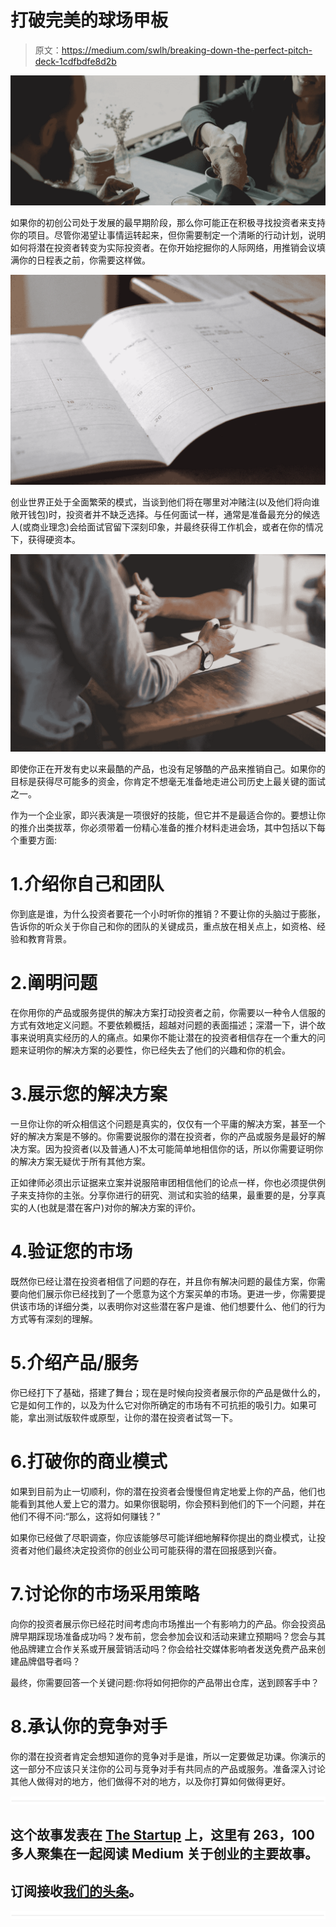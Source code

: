 # 打破完美的球场甲板

> 原文：<https://medium.com/swlh/breaking-down-the-perfect-pitch-deck-1cdfbdfe8d2b>

![](img/61344c7ccaf1ff2e4da02d5d7fbaff53.png)

如果你的初创公司处于发展的最早期阶段，那么你可能正在积极寻找投资者来支持你的项目。尽管你渴望让事情运转起来，但你需要制定一个清晰的行动计划，说明如何将潜在投资者转变为实际投资者。在你开始挖掘你的人际网络，用推销会议填满你的日程表之前，你需要这样做。

![](img/f583d4c0b69cab13fab6bec14f2dbc48.png)

创业世界正处于全面繁荣的模式，当谈到他们将在哪里对冲赌注(以及他们将向谁敞开钱包)时，投资者并不缺乏选择。与任何面试一样，通常是准备最充分的候选人(或商业理念)会给面试官留下深刻印象，并最终获得工作机会，或者在你的情况下，获得硬资本。

![](img/522dd2b6dec3fae7bf2f58a6dae1fd9d.png)

即使你正在开发有史以来最酷的产品，也没有足够酷的产品来推销自己。如果你的目标是获得尽可能多的资金，你肯定不想毫无准备地走进公司历史上最关键的面试之一。

作为一个企业家，即兴表演是一项很好的技能，但它并不是最适合你的。要想让你的推介出类拔萃，你必须带着一份精心准备的推介材料走进会场，其中包括以下每个重要方面:

# 1.介绍你自己和团队

你到底是谁，为什么投资者要花一个小时听你的推销？不要让你的头脑过于膨胀，告诉你的听众关于你自己和你的团队的关键成员，重点放在相关点上，如资格、经验和教育背景。

# 2.阐明问题

在你用你的产品或服务提供的解决方案打动投资者之前，你需要以一种令人信服的方式有效地定义问题。不要依赖概括，超越对问题的表面描述；深潜一下，讲个故事来说明真实经历的人的痛点。如果你不能让潜在的投资者相信存在一个重大的问题来证明你的解决方案的必要性，你已经失去了他们的兴趣和你的机会。

# 3.展示您的解决方案

一旦你让你的听众相信这个问题是真实的，仅仅有一个平庸的解决方案，甚至一个好的解决方案是不够的。你需要说服你的潜在投资者，你的产品或服务是最好的解决方案。因为投资者(以及普通人)不太可能简单地相信你的话，所以你需要证明你的解决方案无疑优于所有其他方案。

正如律师必须出示证据来立案并说服陪审团相信他们的论点一样，你也必须提供例子来支持你的主张。分享你进行的研究、测试和实验的结果，最重要的是，分享真实的人(也就是潜在客户)对你的解决方案的评价。

# 4.验证您的市场

既然你已经让潜在投资者相信了问题的存在，并且你有解决问题的最佳方案，你需要向他们展示你已经找到了一个愿意为这个方案买单的市场。更进一步，你需要提供该市场的详细分类，以表明你对这些潜在客户是谁、他们想要什么、他们的行为方式等有深刻的理解。

# 5.介绍产品/服务

你已经打下了基础，搭建了舞台；现在是时候向投资者展示你的产品是做什么的，它是如何工作的，以及为什么它对你所确定的市场有不可抗拒的吸引力。如果可能，拿出测试版软件或原型，让你的潜在投资者试驾一下。

# 6.打破你的商业模式

如果到目前为止一切顺利，你的潜在投资者会慢慢但肯定地爱上你的产品，他们也能看到其他人爱上它的潜力。如果你很聪明，你会预料到他们的下一个问题，并在他们不得不问:“那么，这将如何赚钱？”

如果你已经做了尽职调查，你应该能够尽可能详细地解释你提出的商业模式，让投资者对他们最终决定投资你的创业公司可能获得的潜在回报感到兴奋。

# 7.讨论你的市场采用策略

向你的投资者展示你已经花时间考虑向市场推出一个有影响力的产品。你会投资品牌早期踩现场准备成功吗？发布前，您会参加会议和活动来建立预期吗？您会与其他品牌建立合作关系或开展营销活动吗？你会给社交媒体影响者发送免费产品来创建品牌倡导者吗？

最终，你需要回答一个关键问题:你将如何把你的产品带出仓库，送到顾客手中？

# 8.承认你的竞争对手

你的潜在投资者肯定会想知道你的竞争对手是谁，所以一定要做足功课。你演示的这一部分不应该只关注你的公司与竞争对手有共同点的产品或服务。准备深入讨论其他人做得对的地方，他们做得不对的地方，以及你打算如何做得更好。

![](img/731acf26f5d44fdc58d99a6388fe935d.png)

## 这个故事发表在 [The Startup](https://medium.com/swlh) 上，这里有 263，100 多人聚集在一起阅读 Medium 关于创业的主要故事。

## 订阅接收[我们的头条](http://growthsupply.com/the-startup-newsletter/)。

![](img/731acf26f5d44fdc58d99a6388fe935d.png)